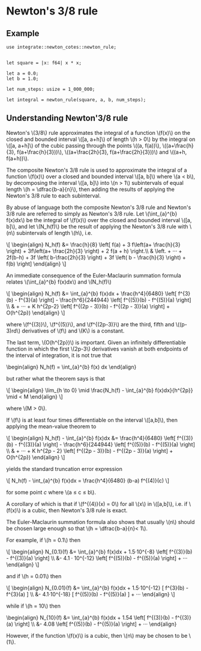 # Newton's 3/8 rule

## Example

```rust, editable
use integrate::newton_cotes::newton_rule;


let square = |x: f64| x * x;

let a = 0.0;
let b = 1.0;

let num_steps: usize = 1_000_000;

let integral = newton_rule(square, a, b, num_steps);
```

## Understanding Newton'3/8 rule

Newton's \\(3/8\\) rule approximates the integral of a function \\(f(x)\\) on the closed and bounded
interval \\(\[a, a+h\]\\) of length \\(h > 0\\) by the integral on \\(\[a, a+h\]\\) of the cubic passing
through the points \\((a, f(a))\\), \\((a+\frac{h}{3}, f(a+\frac{h}{3}))\\), \\((a+\frac{2h}{3}, f(a+\frac{2h}{3}))\\) and \\((a+h, f(a+h))\\).

The composite Newton's 3/8 rule is used to approximate the integral of a function \\(f(x)\\)
over a closed and bounded interval \\(\[a, b\]\\) where \\(a < b\\), by decomposing the interval
\\(\[a, b\]\\) into \\(n > 1\\) subintervals of equal length \\(h = \dfrac{b-a}{n}\\), then adding the
results of applying the Newton's 3/8 rule to each subinterval.

By abuse of language both the composite Newton's 3/8 rule and Newton's 3/8
rule are referred to simply as Newton's 3/8 rule. Let \\(\int\_{a}^{b} f(x)dx\\) be the
integral of \\(f(x)\\) over the closed and bounded interval \\(\[a, b\]\\), and let \\(N_h(f)\\)
be the result of applying the Newton's 3/8 rule with \\(n\\) subintervals of length \\(h\\), i.e.

\\[
\begin{align}
N_h(f) &= \frac{h}{8} \left[ f(a) + 3 f\left(a+ \frac{h}{3} \right) + 3f\left(a+ \frac{2h}{3} \right) + 2 f(a + h) \right.\\\\
& \left. + ··· + 2f(b-h) + 3f \left( b-\frac{2h}{3} \right) + 3f \left( b - \frac{h}{3} \right) + f(b) \right]
\end{align}
\\]

An immediate consequence of the Euler-Maclaurin summation formula relates \\(\int\_{a}^{b} f(x)dx\\) and \\(N_h(f)\\)

\\[
\begin{align}
N_h(f) &= \int\_{a}^{b} f(x)dx + \frac{h^4}{6480} \left[ f^{3}(b) - f^{3}(a) \right] - \frac{h^6}{244944} \left[ f^{(5)}(b) - f^{(5)}(a) \right] \\\\
& + ··· + K h^{2p-2} \left[ f^{(2p - 3)}(b) - f^{(2p - 3)}(a) \right] + O(h^{2p})
\end{align}
\\]

where \\(f^{(3)}\\), \\(f^{(5)}\\), and \\(f^{(2p-3)}\\) are the third, fifth and \\((p-3)rd\\) derivatives
of \\(f\\) and \\(K\\) is a constant.

The last term, \\(O(h^{2p})\\) is important. Given an infinitely differentiable function in which the
first \\(2p-3\\) derivatives vanish at both endpoints of the interval of integration, it is not true that

\begin{align}
N_h(f) = \int\_{a}^{b} f(x) dx
\end{align}

but rather what the theorem says is that

\\[
\begin{align}
\lim_{h \to 0} \mid \frac{N_h(f) - \int_{a}^{b} f(x)dx}{h^{2p}} \mid < M
\end{align}
\\]

where \\(M > 0\\).

If \\(f\\) is at least four times differentiable on the interval \\(\[a,b\]\\), then applying the
mean-value theorem to

\\[
\begin{align}
N_h(f) - \int\_{a}^{b} f(x)dx &= \frac{h^4}{6480} \left[ f^{(3)}(b) - f^{(3)}(a) \right] - \frac{h^6}{244944} \left[ f^{(5)}(b) - f^{(5)}(a) \right] \\\\
& + ··· + K h^{2p - 2} \left[ f^{(2p - 3)}(b) - f^{(2p - 3)}(a) \right] + O(h^{2p})
\end{align}
\\]

yields the standard truncation error expression

\\[
N_h(f) - \int_{a}^{b} f(x)dx = \frac{h^4}{6480} (b-a) f^{(4)}(c)
\\]

for some point $c$ where \\(a ≤ c ≤ b\\).

A corollary of which is that if \\(f^{(4)}(x) = 0\\) for all \\(x\\) in \\(\[a,b\]\\), i.e. if \\(f(x)\\) is a cubic,
then Newton's 3/8 rule is exact.

The Euler-Maclaurin summation formula also shows that usually \\(n\\) should be chosen large enough so that \\(h = \dfrac{b-a}{n}< 1\\).

For example, if \\(h = 0.1\\) then

\\[
\begin{align}
N\_{0.1}(f) &= \int\_{a}^{b} f(x)dx + 1.5·10^{-8} \left[ f^{(3)}(b) - f^{(3)}(a) \right] \\\\
&- 4.1 · 10^{-12} \left[ f^{(5)}(b) - f^{(5)}(a) \right] + ···
\end{align}
\\]

and if \\(h = 0.01\\) then

\\[
\begin{align}
N\_{0.01}(f) &= \int\_{a}^{b} f(x)dx + 1.5·10^{-12} [ f^{3}(b) - f^{3}(a) ] \\\\
&- 4.1·10^{-18} [ f^{(5)}(b) - f^{(5)}(a) ] + ···
\end{align}
\\]

while if \\(h = 10\\) then

\begin{align}
N\_{10}(f) &= \int\_{a}^{b} f(x)dx + 1.54 \left[ f^{(3)}(b) - f^{(3)}(a) \right] \\\\
&- 4.08 \left[ f^{(5)}(b) - f^{(5)}(a) \right] + ···
\end{align}

However, if the function \\(f(x)\\) is a cubic, then \\(n\\) may be chosen to be \\(1\\).
